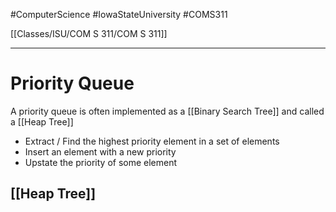 #ComputerScience  #IowaStateUniversity  #COMS311 


[[Classes/ISU/COM S 311/COM S 311]] 

---

# Priority Queue

A priority queue is often implemented as a [[Binary Search Tree]] and called a [[Heap Tree]]

- Extract / Find the highest priority element in a set of elements
- Insert an element with a new priority 
- Upstate the priority of some element

## [[Heap Tree]]

